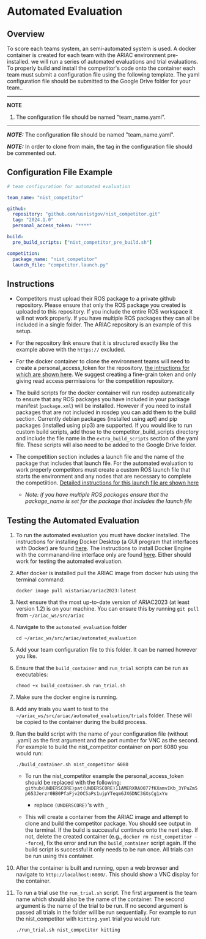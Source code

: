 # Automated Evaluation 

## Overview

To score each teams system, an semi-automated system is used. A docker container is created for each team with the ARIAC environment pre-installed.
we will run a series of automated evaluations and trial evaluations. To properly build and install the competitor's code onto the container each team must submit a configuration file using the following template. The yaml configuration file should be submitted to the Google Drive folder for your team..

---
**NOTE**

1. The configuration file should be named "team_name.yaml".

---
**_NOTE:_** The configuration file should be named "team_name.yaml".

**_NOTE:_** In order to clone from main, the tag in the configuration file should be commented out.
## Configuration File Example

``` yaml
# team configuration for automated evaluation

team_name: "nist_competitor"

github:
  repository: "github.com/usnistgov/nist_competitor.git"
  tag: "2024.1.0"
  personal_access_token: "****"

build:
  pre_build_scripts: ["nist_competitor_pre_build.sh"]

competition:
  package_name: "nist_competitor"
  launch_file: "competitor.launch.py"
```

## Instructions
- Competitors must upload their ROS package to a private github repository. Please ensure that only the ROS package you created is uploaded to this repository. If you include the entire ROS workspace it will not work properly. If you have multiple ROS packages they can all be included in a single folder. The ARIAC repository is an example of this setup. 

- For the repository link ensure that it is structured exactly like the example above with the `https://` excluded. 

- For the docker container to clone the environment teams will need to create a personal_access_token for the repository, [the intructions for which are shown here](https://docs.github.com/en/authentication/keeping-your-account-and-data-secure/creating-a-personal-access-token). We suggest creating a fine-grain token and only giving read access permissions for the competition repository. 

- The build scripts for the docker container will run rosdep automatically to ensure that any ROS packages you have included in your package manifest (`package.xml`) will be installed. However if you need to install packages that are not included in rosdep you can add them to the build section. Currently debian packages (installed using apt) and pip packages (installed using pip3) are supported. If you would like to run custom build scripts, add those to the competitor_build_scripts directory and include the file name in the `extra_build_scripts` section of the yaml file. These scripts will also need to be added to the Google Drive folder. 

- The competition section includes a launch file and the name of the package that includes that launch file. For the automated evaluation to work properly competitors must create a custom ROS launch file that starts the environment and any nodes that are necessary to complete the competiition. [Detailed instructions for this launch file are shown here](competition_launch.md)
    - *Note: if you have multiple ROS packages ensure that the package_name is set for the package that includes the launch file*

## Testing the Automated Evaluation

1. To run the automated evaluation you must have docker installed. The instructions for installing Docker Desktop (a GUI program that interfaces with Docker) are found [here](https://docs.docker.com/desktop/install/ubuntu/). The instructions to install Docker Engine with the commanand-line interface only are found [here](https://docs.docker.com/engine/install/ubuntu/). Either should work for testing the automated evaluation.

2. After docker is installed pull the ARIAC image from docker hub using the terminal command:

    `docker image pull nistariac/ariac2023:latest`

3. Next ensure that the most up-to-date version of ARIAC2023 (at least version 1.2) is on your machine. You can ensure this by running `git pull` from `~/ariac_ws/src/ariac`

4. Navigate to the `automated_evaluation` folder

    `cd ~/ariac_ws/src/ariac/automated_evaluation`

5. Add your team configuration file to this folder. It can be named however you like.

6. Ensure that the `build_container` and `run_trial` scripts can be run as executables:

    `chmod +x build_container.sh run_trial.sh`

7. Make sure the docker engine is running.

8. Add any trials you want to test to the `~/ariac_ws/src/ariac/automated_evaluation/trials` folder. These will be copied to the container during the build process.

9. Run the build script with the name of your configuration file (without .yaml) as the first argument and the port number for VNC as the second. For example to build the nist_competitor container on port 6080 you would run:

    `./build_container.sh nist_competitor 6080`

    - To run the nist_competitor example the personal_access_token should be replaced with the following: `github(UNDERSCORE)pat(UNDERSCORE)11AMERXRA0077fKXamvIKb_3YPuZm5p653Jerzr0BB0PfaFjv2OC5aPs1ujpYTeqm6JX6DNC3GXsCg1xYu`

        - replace `(UNDERSCORE)`'s with `_`

    - This will create a container from the ARIAC image and attempt to clone and build the competitor package. You should see output in the terminal. If the build is successful continute onto the next step. If not, delete the created container (e.g., `docker rm nist_competitor --force`), fix the error and run the `build_container` script again. If the build script is successful it only needs to be run once. All trials can be run using this container.

10. After the container is built and running, open a web browser and navigate to `http://localhost:6080/`. This should show a VNC display for the container. 

11. To run a trial use the `run_trial.sh` script. The first argument is the team name which should also be the name of the container. The second argument is the name of the trial to be run. If no second argument is passed all trials in the folder will be run sequentially. For example to run the nist_competitor with  `kitting.yaml` trial you would run:

    `./run_trial.sh nist_competitor kitting`


